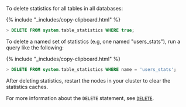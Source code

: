 To delete statistics for all tables in all databases:

{% include "_includes/copy-clipboard.html" %}
~~~ sql
> DELETE FROM system.table_statistics WHERE true;
~~~

To delete a named set of statistics (e.g, one named "users_stats"), run a query like the following:

{% include "_includes/copy-clipboard.html" %}
~~~ sql
> DELETE FROM system.table_statistics WHERE name = 'users_stats';
~~~

After deleting statistics, restart the nodes in your cluster to clear the statistics caches.

For more information about the `DELETE` statement, see [`DELETE`](delete.html).
